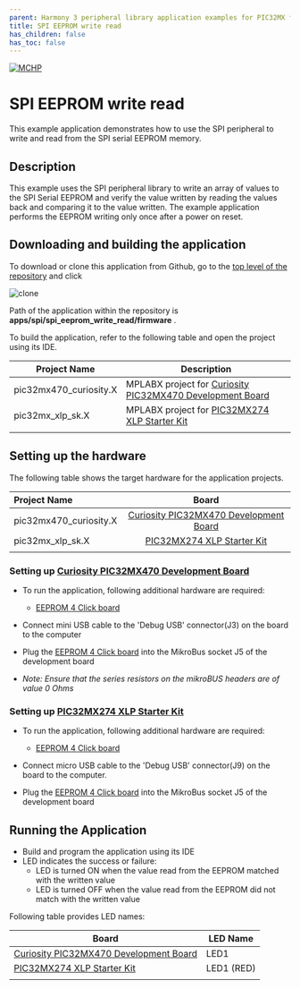 ```yaml
---
parent: Harmony 3 peripheral library application examples for PIC32MX family
title: SPI EEPROM write read 
has_children: false
has_toc: false
---
```


[![MCHP](https://www.microchip.com/ResourcePackages/Microchip/assets/dist/images/logo.png)](https://www.microchip.com)

# SPI EEPROM write read

This example application demonstrates how to use the SPI peripheral to write and read from the SPI serial EEPROM memory.

## Description

This example uses the SPI peripheral library to write an array of values to the SPI Serial EEPROM and verify the value written by reading the values back and comparing it to the value written. The example application performs the EEPROM writing only once after a power on reset.

## Downloading and building the application

To download or clone this application from Github, go to the [top level of the repository](https://github.com/Microchip-MPLAB-Harmony/csp_apps_pic32mx) and click

![clone](../../../docs/images/clone.png)

Path of the application within the repository is **apps/spi/spi_eeprom_write_read/firmware** .

To build the application, refer to the following table and open the project using its IDE.

| Project Name      | Description                                    |
| ----------------- | ---------------------------------------------- |
| pic32mx470_curiosity.X | MPLABX project for [Curiosity PIC32MX470 Development Board](https://www.microchip.com/Developmenttools/ProductDetails/dm320103) |
| pic32mx_xlp_sk.X | MPLABX project for [PIC32MX274 XLP Starter Kit](https://www.microchip.com/DevelopmentTools/ProductDetails/DM320105) |
|||

## Setting up the hardware

The following table shows the target hardware for the application projects.

| Project Name| Board|
|:---------|:---------:|
| pic32mx470_curiosity.X | [Curiosity PIC32MX470 Development Board](https://www.microchip.com/Developmenttools/ProductDetails/dm320103) |
| pic32mx_xlp_sk.X | [PIC32MX274 XLP Starter Kit](https://www.microchip.com/DevelopmentTools/ProductDetails/DM320105) |
|||

### Setting up [Curiosity PIC32MX470 Development Board](https://www.microchip.com/Developmenttools/ProductDetails/dm320103)

- To run the application, following additional hardware are required:
  - [EEPROM 4 Click board](https://www.mikroe.com/eeprom-4-click)

- Connect mini USB cable to the 'Debug USB' connector(J3) on the board to the computer
- Plug the [EEPROM 4 Click board](https://www.mikroe.com/eeprom-4-click) into the MikroBus socket J5 of the development board
- *Note: Ensure that the series resistors on the mikroBUS headers are of value 0 Ohms*

### Setting up [PIC32MX274 XLP Starter Kit](https://www.microchip.com/DevelopmentTools/ProductDetails/DM320105)

- To run the application, following additional hardware are required:
  - [EEPROM 4 Click board](https://www.mikroe.com/eeprom-4-click)

- Connect micro USB cable to the 'Debug USB' connector(J9) on the board to the computer.
- Plug the [EEPROM 4 Click board](https://www.mikroe.com/eeprom-4-click) into the MikroBus socket J5 of the development board

## Running the Application

- Build and program the application using its IDE
- LED indicates the success or failure:
  - LED is turned ON when the value read from the EEPROM matched with the written value
  - LED is turned OFF when the value read from the EEPROM did not match with the written value

Following table provides LED names:

| Board      | LED Name |
| ---------- |--------- |
| [Curiosity PIC32MX470 Development Board](https://www.microchip.com/Developmenttools/ProductDetails/dm320103) | LED1 |
| [PIC32MX274 XLP Starter Kit](https://www.microchip.com/DevelopmentTools/ProductDetails/DM320105) | LED1 (RED) |
|||
